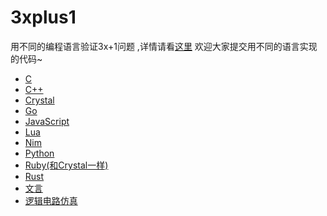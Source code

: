 # 3xplus1
用不同的编程语言验证3x+1问题 ,详情请看[这里](/intro.ipynb)
欢迎大家提交用不同的语言实现的代码~

* [C](/threexp1.c)
* [C++](/threexp1.cpp)
* [Crystal](/3xp1.cr)
* [Go](/3xp1.go)
* [JavaScript](/threexp1.js)
* [Lua](/threexp1.lua)
* [Nim](/threexp1.nim)
* [Python](/threexp1.py)
* [Ruby(和Crystal一样)](/3xp1.rb)
* [Rust](/threexp1.rs)
* [文言](/%E4%B8%89%E5%80%8D%E5%85%83%E5%8A%A0%E4%B8%80.wy)
* [逻辑电路仿真](/3xp1.CircuitProject)